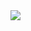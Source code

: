 <img src="https://img.shields.io/badge/yahoo-mail-purple?logo=yahoo&style=for-the-badge" />

<img2 scr= "https://img.shields.io/badge/-Firefox-black?logo=firefox&style=for-the-badge" />

